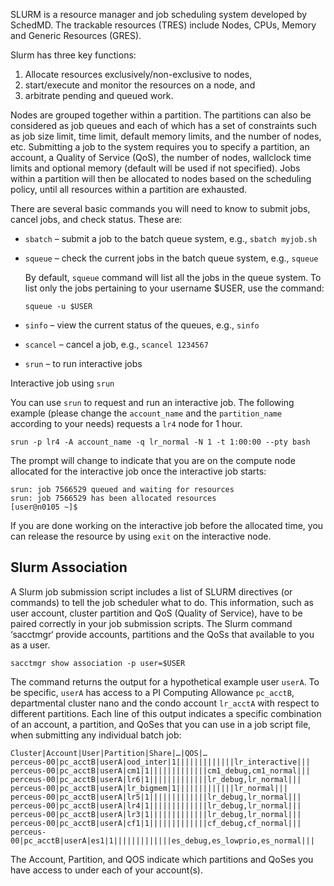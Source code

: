 SLURM is a resource manager and job scheduling system developed by SchedMD. The trackable resources (TRES) include Nodes, CPUs, Memory and Generic Resources (GRES).

Slurm has three key functions:

1. Allocate resources exclusively/non-exclusive to nodes,
1. start/execute and monitor the resources on a node, and
1. arbitrate pending and queued work.

Nodes are grouped together within a partition. The partitions can also be considered as job queues and each of which has a set of constraints such as job size limit, time limit, default memory limits, and the number of nodes, etc. Submitting a job to the system requires you to specify a partition, an account, a Quality of Service (QoS), the number of nodes, wallclock time limits and optional memory (default will be used if not specified). Jobs within a partition will then be allocated to nodes based on the scheduling policy, until all resources within a partition are exhausted.

There are several basic commands you will need to know to submit jobs, cancel jobs, and check status. These are:

- `sbatch` – submit a job to the batch queue system, e.g., `sbatch myjob.sh`

- `squeue` – check the current jobs in the batch queue system, e.g., `squeue`

  By default, `squeue` command will list all the jobs in the queue system. To list only the jobs pertaining to your username $USER, use the command:

  ```
  squeue -u $USER

  ```

- `sinfo` – view the current status of the queues, e.g., `sinfo`

- `scancel` – cancel a job, e.g., `scancel 1234567`

- `srun` – to run interactive jobs

Interactive job using `srun`

You can use `srun` to request and run an interactive job. The following example (please change the `account_name` and the `partition_name` according to your needs) requests a `lr4` node for 1 hour.

```
srun -p lr4 -A account_name -q lr_normal -N 1 -t 1:00:00 --pty bash

```

The prompt will change to indicate that you are on the compute node allocated for the interactive job once the interactive job starts:

```
srun: job 7566529 queued and waiting for resources
srun: job 7566529 has been allocated resources
[user@n0105 ~]$ 

```

If you are done working on the interactive job before the allocated time, you can release the resource by using `exit` on the interactive node.

## Slurm Association

A Slurm job submission script includes a list of SLURM directives (or commands) to tell the job scheduler what to do. This information, such as user account, cluster partition and QoS (Quality of Service), have to be paired correctly in your job submission scripts. The Slurm command ‘sacctmgr‘ provide accounts, partitions and the QoSs that available to you as a user.

```
sacctmgr show association -p user=$USER

```

The command returns the output for a hypothetical example user `userA`. To be specific, `userA` has access to a PI Computing Allowance `pc_acctB`, departmental cluster nano and the condo account `lr_acctA` with respect to different partitions. Each line of this output indicates a specific combination of an account, a partition, and QoSes that you can use in a job script file, when submitting any individual batch job:

```
Cluster|Account|User|Partition|Share|…|QOS|…
perceus-00|pc_acctB|userA|ood_inter|1|||||||||||||lr_interactive|||
perceus-00|pc_acctB|userA|cm1|1|||||||||||||cm1_debug,cm1_normal|||
perceus-00|pc_acctB|userA|lr6|1|||||||||||||lr_debug,lr_normal|||
perceus-00|pc_acctB|userA|lr_bigmem|1|||||||||||||lr_normal|||
perceus-00|pc_acctB|userA|lr5|1|||||||||||||lr_debug,lr_normal|||
perceus-00|pc_acctB|userA|lr4|1|||||||||||||lr_debug,lr_normal|||
perceus-00|pc_acctB|userA|lr3|1|||||||||||||lr_debug,lr_normal|||
perceus-00|pc_acctB|userA|cf1|1|||||||||||||cf_debug,cf_normal|||
perceus-00|pc_acctB|userA|es1|1|||||||||||||es_debug,es_lowprio,es_normal|||

```

The Account, Partition, and QOS indicate which partitions and QoSes you have access to under each of your account(s).
